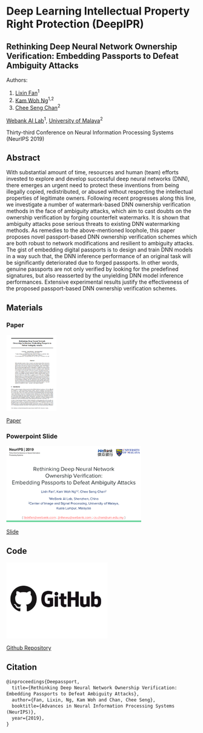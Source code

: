 # Deep Learning Intellectual Property Right Protection (DeepIPR)

## Rethinking Deep Neural Network Ownership Verification: Embedding Passports to Defeat Ambiguity Attacks

Authors: 

1. [Lixin Fan](https://scholar.google.fi/citations?user=fOsgdn0AAAAJ&hl=en)<sup>1</sup>
2. [Kam Woh Ng](https://www.linkedin.com/in/thomas-ng-kam-woh/)<sup>1,2</sup>
3. [Chee Seng Chan](http://cs-chan.com/)<sup>2</sup>

[Webank AI Lab](https://webank.com/en/)<sup>1</sup>, [University of Malaya](https://www.um.edu.my/)<sup>2</sup>

Thirty-third Conference on Neural Information Processing Systems (NeurIPS 2019)

## Abstract

With substantial amount of time, resources and human (team) efforts invested to explore and develop successful deep neural networks (DNN), there emerges an urgent need to protect these inventions from being illegally copied, redistributed, or abused without respecting the intellectual properties of legitimate owners. Following recent progresses along this line, we investigate a number of watermark-based DNN ownership verification methods in the face of ambiguity attacks, which aim to cast doubts on the ownership verification by forging counterfeit watermarks. It is shown that ambiguity attacks pose serious threats to existing DNN watermarking methods. As remedies to the above-mentioned loophole, this paper proposes novel passport-based DNN ownership verification schemes which are both robust to network modifications and resilient to ambiguity attacks. The gist of embedding digital passports is to design and train DNN models in a way such that, the DNN inference performance of an original task will be significantly deteriorated due to forged passports. In other words, genuine passports are not only verified by looking for the predefined signatures, but also reasserted by the unyielding DNN model inference performances. Extensive experimental results justify the effectiveness of the proposed passport-based DNN ownership verification schemes.

## Materials

### Paper


<img src="paperfirstpage.png" height=200  />

<a href="http://papers.nips.cc/paper/8719-rethinking-deep-neural-network-ownership-verification-embedding-passports-to-defeat-ambiguity-attacks">Paper</a>

### Powerpoint Slide

<img src="slidefirstpage.png" height=200  />

<a href="Digital Passport Slide.pdf" rel="some text">Slide</a>


<!--<a href="https://arxiv.org/abs/1909.07830" style="display:inline-block;margin-right:10px;text-align: center" ><img src="paperfirstpage.png" height=200  /><p>Paper</p></a>-->

<!--<a href="Digital Passport Slide.pdf" style="display:inline-block;text-align: center;"><img src="slidefirstpage.png" height=200  /><p>Slide</p></a>-->

## Code

<img src="githublogo.jpg" height=200  />

<a href="https://github.com/kamwoh/DeepIPR  " rel="some text">Github Repository</a>

<!--<a href="https://github.com/kamwoh/DeepIPR" style="display:inline-block;text-align:center;"><img src=githublogo.jpg height=200 /><p>Github Repository</p></a>-->

## Citation

```
@inproceedings{Deepassport,
  title={Rethinking Deep Neural Network Ownership Verification: Embedding Passports to Defeat Ambiguity Attacks},
  author={Fan, Lixin, Ng, Kam Woh and Chan, Chee Seng},
  booktitle={Advances in Neural Information Processing Systems (NeurIPS)},
  year={2019},
}
```
